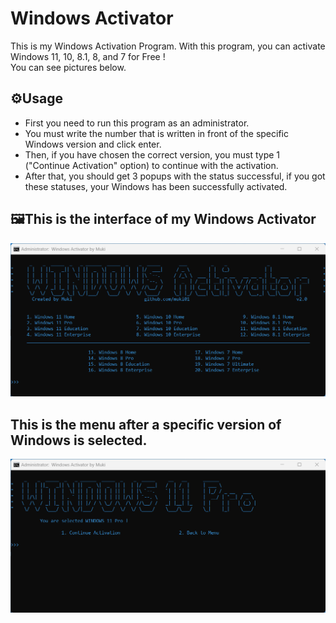 # Windows Activator
This is my Windows Activation Program. With this program, you can activate Windows 11, 10, 8.1, 8, and 7 for Free ! <br/>
You can see pictures below.

## ⚙️Usage
* First you need to run this program as an administrator.
* You must write the number that is written in front of the specific Windows version and click enter.  
* Then, if you have chosen the correct version, you must type 1 ("Continue Activation" option) to continue with the activation. 
* After that, you should get 3 popups with the status successful, if you got these statuses, your Windows has been successfully activated.

## 🖼️This is the interface of my Windows Activator
![windowsActivator](https://github.com/muki01/Windows-Activator/blob/main/photos/Windows%20Activator.png)

## This is the menu after a specific version of Windows is selected.
![w11Pro](https://github.com/muki01/Windows-Activator/blob/main/photos/W11Pro.png)
